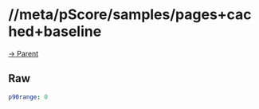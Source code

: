 
# //meta/pScore/samples/pages+cached+baseline

[→ Parent](../..)


## Raw


```yaml
p90range: 0

```

